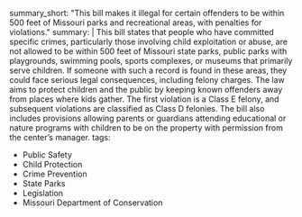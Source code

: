 summary_short: "This bill makes it illegal for certain offenders to be within 500 feet of Missouri parks and recreational areas, with penalties for violations."
summary: |
  This bill states that people who have committed specific crimes, particularly those involving child exploitation or abuse, are not allowed to be within 500 feet of Missouri state parks, public parks with playgrounds, swimming pools, sports complexes, or museums that primarily serve children. If someone with such a record is found in these areas, they could face serious legal consequences, including felony charges. The law aims to protect children and the public by keeping known offenders away from places where kids gather. The first violation is a Class E felony, and subsequent violations are classified as Class D felonies. The bill also includes provisions allowing parents or guardians attending educational or nature programs with children to be on the property with permission from the center’s manager.
tags:
  - Public Safety
  - Child Protection
  - Crime Prevention
  - State Parks
  - Legislation
  - Missouri Department of Conservation

